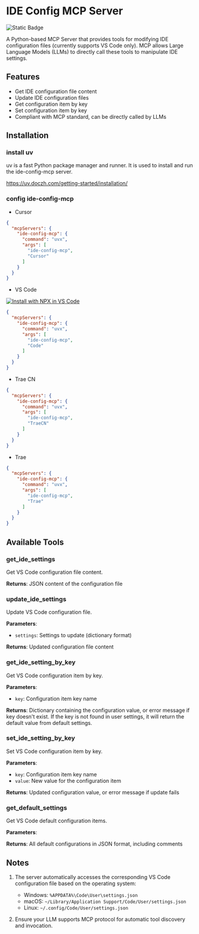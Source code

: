 # IDE Config MCP Server

![Static Badge](https://img.shields.io/badge/ide--config--mcp-PyPi-blue?link=https%3A%2F%2Fpypi.org%2Fproject%2Fide-config-mcp%2F)

A Python-based MCP Server that provides tools for modifying IDE configuration files (currently supports VS Code only). MCP allows Large Language Models (LLMs) to directly call these tools to manipulate IDE settings.

## Features

- Get IDE configuration file content
- Update IDE configuration files
- Get configuration item by key
- Set configuration item by key
- Compliant with MCP standard, can be directly called by LLMs

## Installation

### install uv

uv is a fast Python package manager and runner. It is used to install and run the ide-config-mcp server.

https://uv.doczh.com/getting-started/installation/

### config ide-config-mcp

- Cursor

```json
{
  "mcpServers": {
    "ide-config-mcp": {
      "command": "uvx",
      "args": [
        "ide-config-mcp",
        "Cursor"
      ]
    }
  }
}
```

- VS Code

[![Install with NPX in VS Code](https://img.shields.io/badge/VS_Code-PyPI-0098FF?style=flat-square&logo=visualstudiocode&logoColor=white)](https://insiders.vscode.dev/redirect/mcp/install?name=ide-config-mcp&config=%7B%22command%22%3A%22uvx%22%2C%22args%22%3A%5B%22ide-config-mcp%22%2C+%22Code%22%5D%7D)

```json
{
  "mcpServers": {
    "ide-config-mcp": {
      "command": "uvx",
      "args": [
        "ide-config-mcp",
        "Code"
      ]
    }
  }
}
```

- Trae CN

```json
{
  "mcpServers": {
    "ide-config-mcp": {
      "command": "uvx",
      "args": [
        "ide-config-mcp",
        "TraeCN"
      ]
    }
  }
}
```

- Trae

```json
{
  "mcpServers": {
    "ide-config-mcp": {
      "command": "uvx",
      "args": [
        "ide-config-mcp",
        "Trae"
      ]
    }
  }
}
```

## Available Tools

### get_ide_settings
Get VS Code configuration file content.

**Returns**: JSON content of the configuration file

### update_ide_settings
Update VS Code configuration file.

**Parameters**:
- `settings`: Settings to update (dictionary format)

**Returns**: Updated configuration file content

### get_ide_setting_by_key
Get VS Code configuration item by key.

**Parameters**:
- `key`: Configuration item key name

**Returns**: Dictionary containing the configuration value, or error message if key doesn't exist. If the key is not found in user settings, it will return the default value from default settings.

### set_ide_setting_by_key
Set VS Code configuration item by key.

**Parameters**:
- `key`: Configuration item key name
- `value`: New value for the configuration item

**Returns**: Updated configuration value, or error message if update fails

### get_default_settings
Get VS Code default configuration items.

**Parameters**:

**Returns**: All default configurations in JSON format, including comments

## Notes

1. The server automatically accesses the corresponding VS Code configuration file based on the operating system:
   - Windows: `%APPDATA%\Code\User\settings.json`
   - macOS: `~/Library/Application Support/Code/User/settings.json`
   - Linux: `~/.config/Code/User/settings.json`

2. Ensure your LLM supports MCP protocol for automatic tool discovery and invocation.